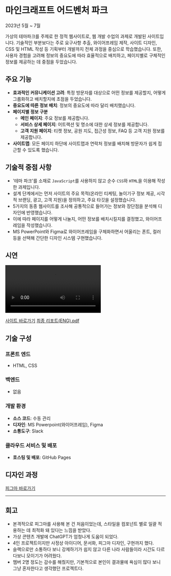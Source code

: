 # 마인크래프트 어드벤처 파크

2023년 5월 ~ 7월

가상의 테마파크를 주제로 한 정적 웹사이트로, 웹 개발 수업의 과제로 개발된 사이트입니다. 기술적인 부분보다는 주로 요구사항 추출, 와이어프레임 제작, 사이트 디자인, CSS 및 HTML 작성 등 기획부터 개발까지 전체 과정을 중심으로 학습했습니다. 또한, 사용자 경험을 고려해 정보의 중요도에 따라 효율적으로 배치하고, 페이지별로 구체적인 정보를 제공하는 데 중점을 두었습니다.

## 주요 기능

- **효과적인 커뮤니케이션 고려**: 특정 방문자를 대상으로 어떤 정보를 제공할지, 어떻게 그룹화하고 배치할지에 초점을 두었습니다.
- **중요도에 따른 정보 배치**: 정보의 중요도에 따라 달리 배치했습니다.
- **페이지별 정보 구분**
  - **메인 페이지**: 주요 정보를 제공합니다.
  - **서비스 상세 페이지**: 어트랙션 및 명소에 대한 상세 정보를 제공합니다.
  - **고객 지원 페이지**: 티켓 정보, 공원 지도, 접근성 정보, FAQ 등 고객 지원 정보를 제공합니다.
- **사이트맵**: 모든 페이지 하단에 사이트맵과 연락처 정보를 배치해 방문자가 쉽게 접근할 수 있도록 했습니다.

## 기술적 중점 사항

- '테마 파크'를 소재로 `JavaScript`를 사용하지 않고 순수 `CSS`와 `HTML`을 이용해 작성한 과제입니다.
- 설계 단계에서는 먼저 사이트의 주요 목적(온라인 티케팅, 놀이기구 정보 제공, 시각적 브랜딩, 광고, 고객 지원)을 정의하고, 주요 타깃을 설정했습니다.
- 5가지의 동종 웹사이트를 조사해 공통적으로 들어가는 정보와 장단점을 분석해 디자인에 반영했습니다.
- 이에 따라 페이지를 어떻게 나눌지, 어떤 정보를 배치시킬지를 결정했고, 와이어프레임을 작성했습니다.
- MS PowerPoint와 Figma로 와이어프레임을 구체화하면서 어울리는 폰트, 컬러 등을 선택해 간단한 디자인 시스템 구현했습니다.

## 시연

<video src="https://github.com/urbanscratcher/project-minecraft-park/assets/17016494/39cbbdab-7c8c-4bc8-a1d0-14bf72e38e6b" controls ></video>


[사이트 바로가기](https://urbanscratcher.github.io/project-minecraft-park/)
[최종 리포트(ENG).pdf](https://github.com/urbanscratcher/project-minecraft-park/files/12140175/Report_fin.pdf)

## 기술 구성

### 프론트 엔드

- HTML, CSS

### 백엔드

- 없음

### 개발 환경

- **소스 코드**: 수동 관리
- **디자인**: MS Powerpoint(와이어프레임), Figma
- **소통도구**: Slack

### 클라우드 서비스 및 배포

- **호스팅 및 배포**: GitHub Pages

## 디자인 과정

[피그마 바로가기](https://www.figma.com/file/57ja6lGIQIJfmunKP6jjrb/%5BProject%5D-Minecraft-Theme-Park?type=design&node-id=0%3A1&mode=design&t=iPYF2Hl1DAtTBa92-1)

---

## 회고

- 본격적으로 피그마를 사용해 본 건 처음이었는데, 스타일을 컴포넌트 별로 일괄 적용하는 데 최적화 돼 있다는 느낌을 받았다.
- 가상 콘텐츠 개발에 ChatGPT가 엄청나게 도움이 되었다.
- 4인 프로젝트이지만 사정상 아이디어, 문서화, 피그마 디자인, 구현까지 했다.
- 슬랙으로만 소통하다 보니 강제하기가 쉽지 않고 다른 나라 사람들이라 시간도 다르다보니 모이기가 어려웠다.
- 멤버 2명 정도는 감수를 해줬지만, 기본적으로 본인이 결과물에 욕심이 많다 보니 그냥 혼자한다고 생각했던 프로젝트다.
